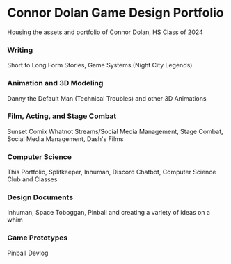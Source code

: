 # Connor Dolan Game Design Portfolio

Housing the assets and portfolio of Connor Dolan, HS Class of 2024

<h3>Writing</h3>
<p>Short to Long Form Stories, Game Systems (Night City Legends)</p>

<h3>Animation and 3D Modeling</h3>
<p>Danny the Default Man (Technical Troubles) and other 3D Animations</p>

<h3>Film, Acting, and Stage Combat</h3>
<p>Sunset Comix Whatnot Streams/Social Media Management, Stage Combat, Social Media Management, Dash's Films</p>

<h3>Computer Science</h3>
<p>This Portfolio, Splitkeeper, Inhuman, Discord Chatbot, Computer Science Club and Classes</p>

<h3>Design Documents</h3>
<p>Inhuman, Space Toboggan, Pinball and creating a variety of ideas on a whim</p>

<h3>Game Prototypes</h3>
<p>Pinball Devlog</p>
